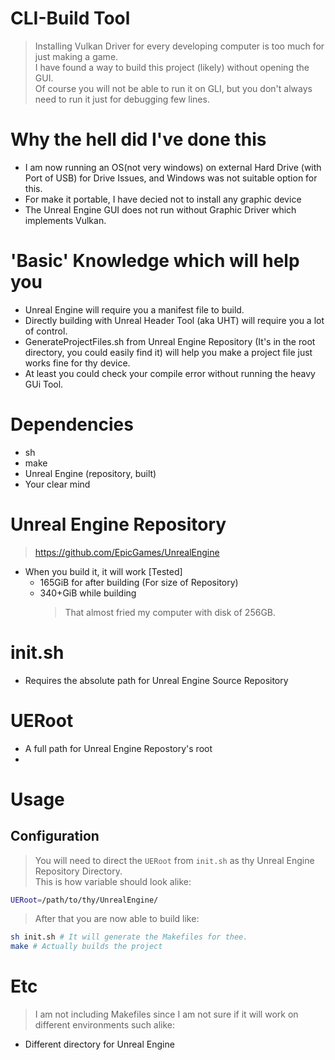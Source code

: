 # CLI-Build Tool
> Installing Vulkan Driver for every developing computer is too much for just making a game.  
> I have found a way to build this project (likely) without opening the GUI.  
> Of course you will not be able to run it on GLI, but you don't always need to run it just for debugging few lines.

# Why the hell did I've done this
- I am now running an OS(not very windows) on external Hard Drive (with Port of USB) for Drive Issues, and Windows was not suitable option for this.
- For make it portable, I have decied not to install any graphic device
- The Unreal Engine GUI does not run without Graphic Driver which implements Vulkan.

# 'Basic' Knowledge which will help you
- Unreal Engine will require you a manifest file to build.
- Directly building with Unreal Header Tool (aka UHT) will require you a lot of control.
- GenerateProjectFiles.sh from Unreal Engine Repository (It's in the root directory, you could easily find it) will help you make a project file just works fine for thy device.
- At least you could check your compile error without running the heavy GUi Tool.

# Dependencies
- sh
- make
- Unreal Engine (repository, built)
- Your clear mind

# Unreal Engine Repository
> https://github.com/EpicGames/UnrealEngine

- When you build it, it will work   [Tested]
    - 165GiB for after building (For size of Repository)
    - 340+GiB while building
        > That almost fried my computer with disk of 256GB.


# init.sh
- Requires the absolute path for Unreal Engine Source Repository 

# UERoot
- A full path for Unreal Engine Repostory's root
- 

# Usage
## Configuration
> You will need to direct the `UERoot` from `init.sh` as thy Unreal Engine Repository Directory.  
> This is how variable should look alike:
```sh
UERoot=/path/to/thy/UnrealEngine/
```

> After that you are now able to build like:
```sh
sh init.sh # It will generate the Makefiles for thee.
make # Actually builds the project
```

# Etc
> I am not including Makefiles since I am not sure if it will work on different environments such alike:
- Different directory for Unreal Engine

